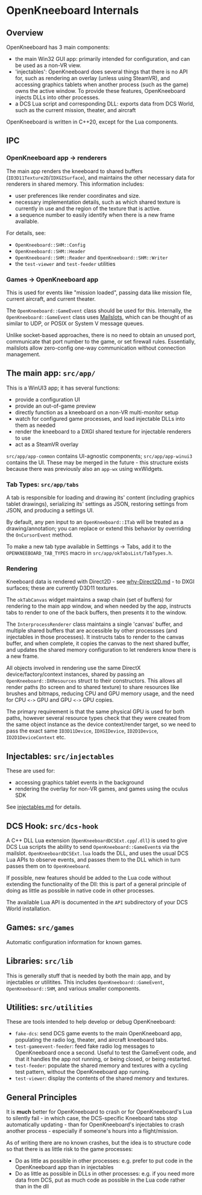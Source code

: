 # OpenKneeboard Internals

## Overview

OpenKneeboard has 3 main components:

* the main Win32 GUI app: primarily intended for configuration, and can be used
  as a non-VR view.
* 'injectables': OpenKneeboard does several things that there is no API for,
  such as rendering an overlay (unless using SteamVR), and accessing graphics
  tablets when another process (such as the game) owns the active window. To
  provide these features, OpenKneeboard injects DLLs into other processes.
* a DCS Lua script and corresponding DLL: exports data from DCS World, such as
  the current mission, theater, and aircraft

OpenKneeboard is written in C++20, except for the Lua components.

## IPC

### OpenKneeboard app -> renderers

The main app renders the kneeboard to shared buffers
(`ID3D11Texture2D`/`IDXGISurface`), and maintains the other necessary data for
renderers in shared memory. This information includes:
* user preferences like render coordinates and size.
* necessary implementation details, such as which shared texture is currently
  in use and the region of the texture that is active.
* a sequence number to easily identify when there is a new frame available.

For details, see:

* `OpenKneeboard::SHM::Config`
* `OpenKneeboard::SHM::Header`
* `OpenKneeboard::SHM::Reader` and `OpenKneeboard::SHM::Writer`
* the `test-viewer` and `test-feeder` utilities

### Games -> OpenKneeboard app

This is used for events like "mission loaded", passing data like mission file,
current aircraft, and current theater.

The `OpenKneeboard::GameEvent` class should be used for this. Internally, the
`OpenKneeboard::GameEvent` class uses
[Mailslots](https://docs.microsoft.com/en-us/windows/win32/ipc/mailslots), which can be thought of as similar to UDP, or POSIX or System V message queues.

Unlike socket-based approaches, there is no need to obtain an unused port, communicate that port number to the game, or set firewall rules. Essentially,
mailslots allow zero-config one-way communication without connection management.

## The main app: `src/app/`

This is a WinUI3 app; it has several functions:
- provide a configuration UI
- provide an out-of-game preview
- directly function as a kneeboard on a non-VR multi-monitor setup
- watch for configured game processes, and load injectable DLLs into them as needed
- render the kneeboard to a DXGI shared texture for injectable renderers to use
- act as a SteamVR overlay

`src/app/app-common` contains UI-agnostic components; `src/app/app-winui3` contains
the UI. These may be merged in the future - this structure exists because there
was previously also an `app-wx` using wxWidgets.

### Tab Types: `src/app/tabs`

A tab is responsible for loading and drawing its' content (including graphics
tablet drawings), serializing its' settings as JSON, restoring settings
from JSON, and producing a settings UI.

By default, any pen input to an `OpenKneeboard::ITab` will be treated as a
drawing/annotation; you can replace or extend this behavior by overriding
the `OnCursorEvent` method.

To make a new tab type available in Setttings -> Tabs, add it to the
`OPENKNEEBOARD_TAB_TYPES` macro in `src/app/okTabsList/TabTypes.h`.

### Rendering

Kneeboard data is rendered with Direct2D - see
[why-Direct2D.md](why-Direct2D.md) - to DXGI surfaces; these are currently
D3D11 textures.

The `okTabCanvas` widget maintains a swap chain (set of buffers) for rendering
to the main app window, and when needed by the app, instructs tabs to render
to one of the back buffers, then presents it to the window.

The `InterprocessRenderer` class maintains a single 'canvas' buffer, and multiple shared buffers that are accessible by other processses (and injectables in those processes). It instructs tabs to render to the canvas buffer, and when
complete, it copies the canvas to the next shared buffer, and updates the
shared memory configuration to let renderers know there is a new frame.

All objects involved in rendering use the same DirectX device/factory/context
instances, shared by passing an `OpenKneeboard::DXResources` struct to their
constructors. This allows all render paths (to screen and to shared texture) to
share resources like brushes and bitmaps, reducing CPU and GPU memory usage,
and the need for CPU `<->` GPU and GPU `<->` GPU copies.

The primary requirement is that the same physical GPU is used for both paths,
however several resource types check that they were created from the same
object instance as the device context/render target, so we need to pass
the exact same `ID3D11Device`, `IDXGIDevice`, `ID2D1Device`, `ID2D1DeviceContext` etc.

## Injectables: `src/injectables`

These are used for:

* accessing graphics tablet events in the background
* rendering the overlay for non-VR games, and games using the oculus SDK

See [injectables.md](injectables.md) for details.

## DCS Hook: `src/dcs-hook`

A C++ DLL Lua extension (`OpenKneeboardDCSExt.cpp`/`.dll`) is used to give
DCS Lua scripts the ability to send `OpenKneeboard::GameEvent`s via the
mailslot. `OpenKneeboardDCSExt.lua` loads the DLL, and uses the usual DCS
Lua APIs to observe events, and passes them to the DLL which in turn passes
them on to `OpenKneeboard`.

If possible, new features should be added to the Lua code without extending
the functionality of the Dll: this is part of a general principle of doing as
little as possible in native code in other processes.

The available Lua API is documented in the `API` subdirectory of your DCS
World installation.

## Games: `src/games`

Automatic configuration information for known games.

## Libraries: `src/lib`

This is generally stuff that is needed by both the main app, and by injectables
or utilitites. This includes `OpenKneeboard::GameEvent`, `OpenKneeboard::SHM`,
and various smaller components.

## Utilities: `src/utilities`

These are tools intended to help develop or debug OpenKneeboard:

* `fake-dcs`: send DCS game events to the main OpenKneeboard app, populating
  the radio log, theater, and aircraft kneeboard tabs.
* `test-gameevent-feeder`: feed fake radio log messages to OpenKneeboard once
  a second. Useful to test the GameEvent code, and that it handles the app
  not running, or being closed, or being restarted.
* `test-feeder`: populate the shared memory and textures with a cycling test
  pattern, without the OpenKneeboard app running.
* `test-viewer`: display the contents of the shared memory and textures.

## General Principles

It is **much** better for OpenKneeboard to crash or for OpenKneeboard's
Lua to silently fail - in which case, the DCS-specific Kneeboard tabs stop
automatically updating - than for OpenKneeboard's injectables to crash another
process - especially if someone's hours into a flight/mission.

As of writing there are no known crashes, but the idea is to structure code so
that there is as little risk to the game processes:

* Do as little as possible in other processes: e.g. prefer to put code in the 
  OpenKneeboard app than in injectables
* Do as little as possible in DLLs in other processes: e.g. if you need more
  data from DCS, put as much code as possible in the Lua code rather than in
  the dll
